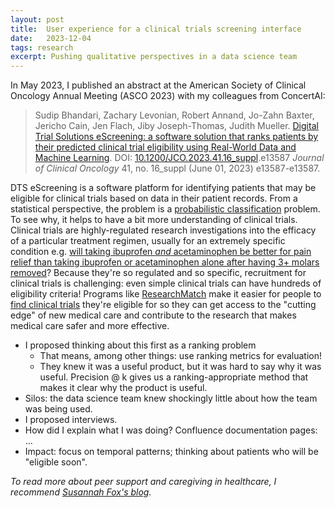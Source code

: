 ```yaml
---
layout: post
title:  User experience for a clinical trials screening interface
date:   2023-12-04
tags: research
excerpt: Pushing qualitative perspectives in a data science team
---
```


In May 2023, I published an abstract at the American Society of Clinical Oncology Annual Meeting (ASCO 2023) with my colleagues from ConcertAI:

>Sudip Bhandari, Zachary Levonian, Robert Annand, Jo-Zahn Baxter, Jericho Cain, Jen Flach, Jiby Joseph-Thomas, Judith Mueller.  [Digital Trial Solutions eScreening: a software solution that ranks patients by their predicted clinical trial eligibility using Real-World Data and Machine Learning](https://ascopubs.org/doi/abs/10.1200/JCO.2023.41.16_suppl.e13587). DOI: [10.1200/JCO.2023.41.16_suppl](https://dx.doi.org/10.1200/JCO.2023.41.16_suppl.e13587).e13587 _Journal of Clinical Oncology_ 41, no. 16_suppl (June 01, 2023) e13587-e13587.

DTS eScreening is a software platform for identifying patients that may be eligible for clinical trials based on data in their patient records.
From a statistical perspective, the problem is a [probabilistic classification](https://en.wikipedia.org/wiki/Probabilistic_classification) problem.
To see why, it helps to have a bit more understanding of clinical trials.
Clinical trials are highly-regulated research investigations into the efficacy of a particular treatment regimen, usually for an extremely specific condition e.g. [will taking ibuprofen _and_ acetaminophen be better for pain relief than taking ibuprofen or acetaminophen alone after having 3+ molars removed](https://clinicaltrials.gov/study/NCT02912650)?
Because they're so regulated and so specific, recruitment for clinical trials is challenging: even simple clinical trials can have hundreds of eligibility criteria!
Programs like [ResearchMatch](https://www.researchmatch.org/) make it easier for people to [find clinical trials](https://www.nih.gov/health-information/nih-clinical-research-trials-you/finding-clinical-trial) they're eligible for so they can get access to the "cutting edge" of new medical care and contribute to the research that makes medical care safer and more effective.

- I proposed thinking about this first as a ranking problem
   - That means, among other things: use ranking metrics for evaluation!
   - They knew it was a useful product, but it was hard to say why it was useful. Precision @ k gives us a ranking-appropriate method that makes it clear why the product is useful.
- Silos: the data science team knew shockingly little about how the team was being used.
 - I proposed interviews.
- How did I explain what I was doing? Confluence documentation pages: ...
- Impact: focus on temporal patterns; thinking about patients who will be "eligible soon".

_To read more about peer support and caregiving in healthcare, I recommend [Susannah Fox's blog](https://susannahfox.com/greatest-hits/)._